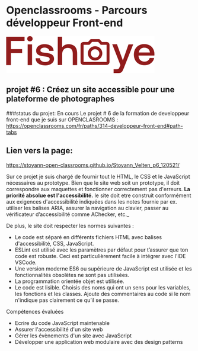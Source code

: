 # Openclassrooms - Parcours développeur Front-end

![Logo de Fisheye](/sources/logo/logo.svg)

## projet #6 : Créez un site accessible pour une plateforme de photographes

###status du projet:
En cours
Le projet # 6 de la formation de developpeur front-end que je suis sur OPENCLASROOMS : https://openclassrooms.com/fr/paths/314-developpeur-front-end#path-tabs

## Lien vers la page:

https://stoyann-open-classrooms.github.io/Stoyann_Velten_p6_120521/

Sur ce projet je suis chargé de fournir tout le HTML, le CSS et le JavaScript nécessaires au prototype. Bien que le site web soit un prototype, il doit correspondre aux maquettes et fonctionner correctement pas d'erreurs. **La priorité absolue est l'accessibilité.** le site doit etre construit conformément aux exigences d'accessibilité indiquées dans les notes fournie par ex. utiliser les balises ARIA, assurer la navigation au clavier, passer au vérificateur d’accessibilité comme AChecker, etc.\_

De plus, le site doit respecter les normes suivantes :

- Le code est séparé en différents fichiers HTML avec balises d'accessibilité, CSS, JavaScript.
- ESLint est utilisé avec les paramètres par défaut pour t’assurer que ton code est robuste. Ceci est particulièrement facile à intégrer avec l'IDE VSCode.
- Une version moderne ES6 ou supérieure de JavaScript est utilisée et les fonctionnalités obsolètes ne sont pas utilisées.
- La programmation orientée objet est utilisée.
- Le code est lisible. Choisis des noms qui ont un sens pour les variables, les fonctions et les classes. Ajoute des commentaires au code si le nom n'indique pas clairement ce qu’il se passe.

Compétences évaluées

- Ecrire du code JavaScript maintenable
- Assurer l'accessibilité d'un site web
- Gérer les évènements d'un site avec JavaScript
- Développer une application web modulaire avec des design patterns

